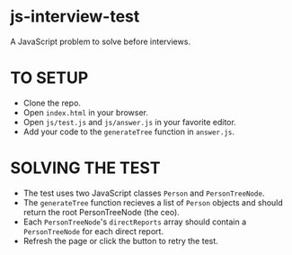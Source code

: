 # js-interview-test
A JavaScript problem to solve before interviews.

# TO SETUP
- Clone the repo.
- Open `index.html` in your browser.
- Open `js/test.js` and `js/answer.js` in your favorite editor.
- Add your code to the `generateTree` function in `answer.js`.

# SOLVING THE TEST
- The test uses two JavaScript classes `Person` and `PersonTreeNode`.
- The `generateTree` function recieves a list of `Person` objects and should return the root PersonTreeNode (the ceo).
- Each `PersonTreeNode`'s `directReports` array should contain a `PersonTreeNode` for each direct report.
- Refresh the page or click the button to retry the test.